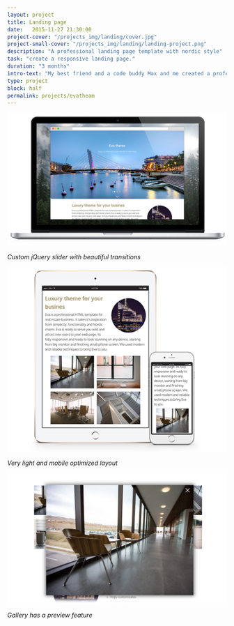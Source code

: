 ```yaml
---
layout: project
title: Landing page
date:   2015-11-27 21:30:00
project-cover: "/projects_img/landing/cover.jpg"
project-small-cover: "/projects_img/landing/landing-project.png"
description: "A professional landing page template with nordic style"
task: "create a responsive landing page."
duration: "3 months"
intro-text: "My best friend and a code buddy Max and me created a professional landing page template for real estate businesses. It takes it is inspiration from simplicity, functionality and Nordic charm. The theme is fully responsive and look stunning on any device, starting from big monitor and finishing a small phone screen."
type: project
block: half
permalink: projects/evatheam
---
```


<span class="p600">![mac landing page](/projects_img/landing/mac.png)</span>

<span class="p-center">*Custom jQuery slider with beautiful transitions*</span>

<span class="p600">![mac landing page](/projects_img/landing/devices.jpg)</span>

<span class="p-center">*Very light and mobile optimized layout*</span>

<span class="p600">![eva theme gallery](/projects_img/landing/preview.jpg)</span>

<span class="p-center">*Gallery has a preview feature*</span>




